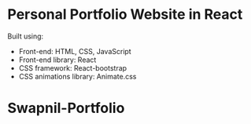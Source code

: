 # Personal Portfolio Website in React

Built using:

- Front-end: HTML, CSS, JavaScript
- Front-end library: React
- CSS framework: React-bootstrap
- CSS animations library: Animate.css
# Swapnil-Portfolio
